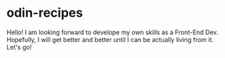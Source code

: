 # odin-recipes
Hello! I am looking forward to develope my own skills as a Front-End Dev. Hopefully, I will get better and better until I can be actually living from it. Let's go!